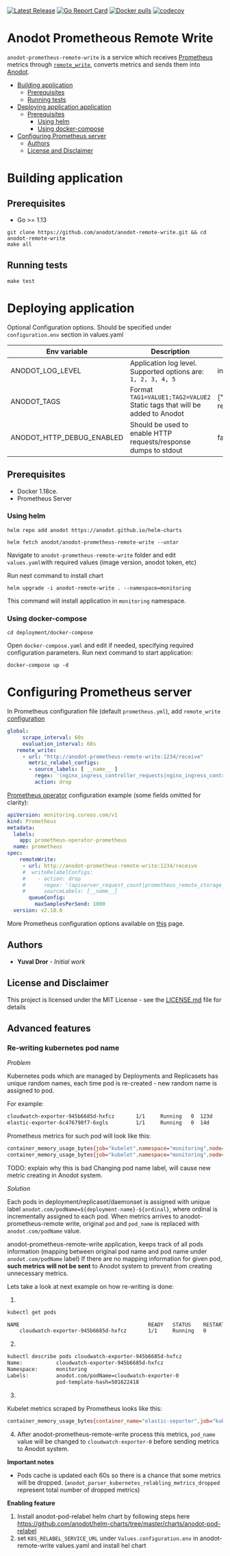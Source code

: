 [![Latest Release](https://img.shields.io/github/release/anodot/anodot-remote-write.svg)](https://github.com/anodot/anodot-remote-write/releases/latest)
[![Go Report Card](https://goreportcard.com/badge/github.com/anodot/anodot-remote-write)](https://goreportcard.com/report/github.com/anodot/anodot-remote-write)
[![Docker pulls](https://img.shields.io/docker/pulls/anodot/prometheus-remote-write.svg)](https://hub.docker.com/r/anodot/prometheus-remote-write)
[![codecov](https://codecov.io/gh/anodot/anodot-remote-write/branch/master/graph/badge.svg)](https://codecov.io/gh/anodot/anodot-remote-write)

# Anodot Prometheous Remote Write

`anodot-prometheus-remote-write` is a service which receives [Prometheus](https://github.com/prometheus) metrics through [`remote_write`](https://prometheus.io/docs/prometheus/latest/configuration/configuration/#remote_write), converts metrics and sends them into [Anodot](https://www.anodot.com).

* [Building application](#building-application)
  * [Prerequisites](#prerequisites)
  * [Running tests](#running-tests)
* [Deploying application application](#deploying-application)
  * [Prerequisites](#prerequisites-1)
     * [Using helm](#using-helm)
     * [Using docker-compose](#using-docker-compose)
* [Configuring Prometheus server](#configuring-prometheus-server)
  * [Authors](#authors)
  * [License and Disclaimer](#license-and-disclaimer)

# Building application
## Prerequisites
 - Go >= 1.13
 
```shell script
git clone https://github.com/anodot/anodot-remote-write.git && cd anodot-remote-write
make all
```

## Running tests
```shell script
make test
```

# Deploying application

Optional Configuration options. Should be specified under `configuration.env` section in values.yaml

| Env variable                | Description                                                                   | Default       | 
| ----------------------------|-------------------------------------------------------------------------------| --------------|
| ANODOT_LOG_LEVEL            | Application log level. Supported options are: `1, 2, 3, 4, 5`| info          |
| ANODOT_TAGS                 | Format `TAG1=VALUE1;TAG2=VALUE2` Static tags that will be added to Anodot |["source":"prometheus-remote-write"]|
| ANODOT_HTTP_DEBUG_ENABLED   | Should be used to enable HTTP requests/response dumps to stdout |false|

## Prerequisites
- Docker 1.18ce.
- Prometheus Server

### Using helm

```shell script
helm repo add anodot https://anodot.github.io/helm-charts
```

```shell script
helm fetch anodot/anodot-prometheus-remote-write --untar
```

Navigate to `anodot-prometheus-remote-write` folder and edit `values.yaml`with required values (image version, anodot token,
etc)

Run next command to install chart
```shell script
helm upgrade -i anodot-remote-write . --namespace=monitoring
```

This command will install application in `monitoring` namespace.

### Using docker-compose

```shell script
cd deployment/docker-compose
```
Open `docker-compose.yaml` and edit if needed, specifying required configuration parameters.
Run next command to start application:
```shell script
docker-compose up -d 
``` 

# Configuring Prometheus server
In Prometheus configuration file (default `prometheus.yml`), add `remote_write` [configuration](https://prometheus.io/docs/prometheus/latest/configuration/configuration/#remote_write)
 ```yaml
 global:
      scrape_interval: 60s
      evaluation_interval: 60s
    remote_write:
      - url: "http://anodot-prometheus-remote-write:1234/receive"
        metric_relabel_configs:
        - source_labels: [ __name__ ]
          regex: '(nginx_ingress_controller_requests|nginx_ingress_controller_ingress_upstream_latency_seconds)'
          action: drop
```

[Prometheus operator](https://github.com/coreos/prometheus-operator) configuration example (some fields omitted for clarity):
```yaml
apiVersion: monitoring.coreos.com/v1
kind: Prometheus
metadata:
  labels:
    app: prometheus-operator-prometheus
  name: prometheus
spec:
    remoteWrite:
     - url: http://anodot-prometheus-remote-write:1234/receive
     #  writeRelabelConfigs:
     #    - action: drop
     #      regex: '(apiserver_request_count|prometheus_remote_storage_sent_batch_duration_seconds_bucket)'
     #      sourceLabels: [__name__]
       queueConfig:
         maxSamplesPerSend: 1000
  version: v2.10.0
```

More Prometheus configuration options available on [this](https://github.com/coreos/prometheus-operator/blob/master/Documentation/api.md#remotewritespec) page.

## Authors

* **Yuval Dror** - *Initial work* 

## License and Disclaimer

This project is licensed under the MIT License - see the [LICENSE.md](LICENSE.md) file for details


## Advanced features
### Re-writing kubernetes pod name

*Problem*

Kubernetes pods which are managed by Deployments and Replicasets has unique random names, each time pod is re-created - new random name is assigned to pod.

For example:
```bash
cloudwatch-exporter-945b6685d-hxfcz       1/1     Running   0  123d
elastic-exporter-6c476798f7-6xgls         1/1     Running   0  14d
``` 

Prometheus metrics for such pod will look like this:
```bash
container_memory_usage_bytes{job="kubelet",namespace="monitoring",node="cluster-node1",pod_name="elastic-exporter-6c476798f7-6xgls"}
container_memory_usage_bytes{job="kubelet",namespace="monitoring",node="cluster-node2",pod_name="cloudwatch-exporter-945b6685d-hxfcz"}
```

TODO: explain why this is bad
Changing pod name label, will cause new metric creating in Anodot system. 


*Solution*

Each pods in deployment/replicaset/daemonset is assigned with unique label `anodot.com/podName=${deployment-name}-${ordinal}`, where ordinal is incrementally assigned to each pod.
When metrics arrives to anodot-prometheus-remote write, original `pod` and `pod_name` is replaced with `anodot.com/podName` value.

anodot-prometheus-remote-write application, keeps track of all pods information (mapping between original pod name and pod name under `anodot.com/podName` label)
If there are no mapping information for given pod, **such metrics will not be sent** to Anodot system to prevent from creating unnecessary metrics.

Lets take a look at next example on how re-writing is done:

1.
```bash
kubectl get pods

NAME                                          READY   STATUS    RESTARTS   AGE
    cloudwatch-exporter-945b6685d-hxfcz       1/1     Running   0          124d
```
2.
```bash
kubectl describe pods cloudwatch-exporter-945b6685d-hxfcz
Name:           cloudwatch-exporter-945b6685d-hxfcz
Namespace:      monitoring
Labels:         anodot.com/podName=cloudwatch-exporter-0
                pod-template-hash=501622418
```
3. 
Kubelet metrics scraped by Prometheus looks like this:
```bash
container_memory_usage_bytes{container_name="elastic-seporter",job="kubelet",namespace="monitoring",pod_name="cloudwatch-exporter-945b6685d-hxfcz"}	
```
4. After anodot-prometheus-remote-write process this metrics, `pod_name` value will be changed to `cloudwatch-exporter-0` before sending metrics to Anodot system.


**Important notes**
 - Pods cache is updated each 60s so there is a chance that some metrics will be dropped. (`anodot_parser_kubernetes_relabling_metrics_dropped` represent total number of dropped metrics)
 
**Enabling feature**
1. Install anodot-pod-relabel helm chart by following steps here https://github.com/anodot/helm-charts/tree/master/charts/anodot-pod-relabel
2. set `K8S_RELABEL_SERVICE_URL` under `Values.configuration.env` in anodot-remote-write values.yaml and install hel chart